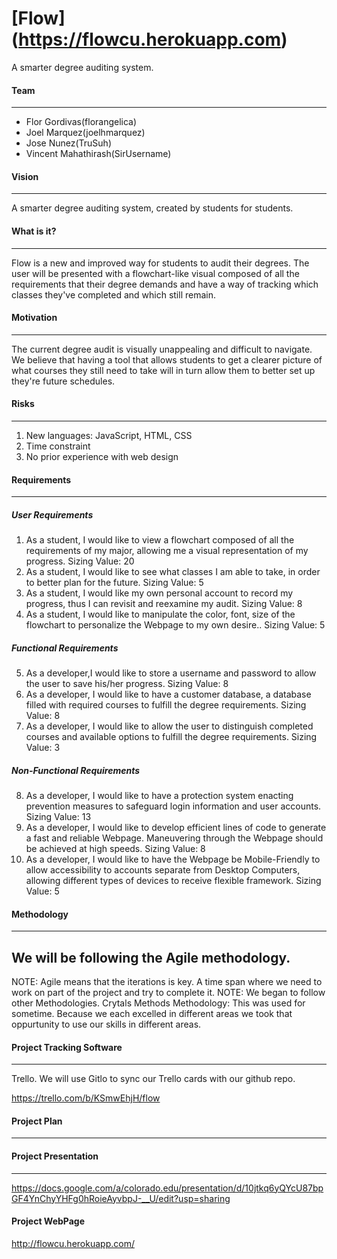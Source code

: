 [Flow] (https://flowcu.herokuapp.com)
======
A smarter degree auditing system.


#### Team
---
- Flor Gordivas(florangelica)
- Joel Marquez(joelhmarquez)
- Jose Nunez(TruSuh)
- Vincent Mahathirash(SirUsername)

#### Vision
---
A smarter degree auditing system, created by students for students.

#### What is it?
---
Flow is a new and improved way for students to audit their degrees. The user will be presented with a flowchart-like visual composed of all the requirements that their degree demands and have a way of tracking which classes they've completed and which still remain. 

#### Motivation
---
The current degree audit is visually unappealing and difficult to navigate. We believe that having a tool that allows students to get a clearer picture of what courses they still need to take will in turn allow them to better set up they're future schedules.

#### Risks
---
1. New languages: JavaScript, HTML, CSS
2. Time constraint
3. No prior experience with web design

#### Requirements
---
##### User Requirements
1. As a student, I would like to view a flowchart composed of all the requirements of  my major, allowing me a visual representation of my progress. Sizing Value: 20
2. As a student, I would like to see what classes I am able to take, in order to better plan for the future. Sizing Value: 5
3. As a student, I would like my own personal account to record my progress, thus I can revisit and reexamine my audit. Sizing Value: 8
4. As a student, I would like to manipulate the color, font, size of the flowchart to personalize the Webpage to my own desire.. Sizing Value: 5

##### Functional Requirements
5. As a developer,I would like to store a username and password to allow the user to save his/her progress.  Sizing Value: 8
6. As a developer, I would like to have a customer database, a database filled with required courses to fulfill the degree requirements. Sizing Value: 8
7. As a developer, I would like to allow the user to distinguish completed courses and available options to fulfill the degree requirements. Sizing Value: 3

##### Non-Functional Requirements
8. As a developer, I would like to have a protection system enacting prevention measures to safeguard login information and user accounts. Sizing Value: 13
9. As a developer, I would like to develop efficient lines of code to generate a fast and reliable Webpage. Maneuvering through the Webpage should be achieved at high speeds. Sizing Value: 8
10. As a developer, I would like to have the Webpage be Mobile-Friendly to allow accessibility to accounts separate from Desktop Computers, allowing different types of devices to receive flexible framework. Sizing Value: 5

#### Methodology
---
We will be following the Agile methodology.
---
  NOTE: Agile means that the iterations is key. A time span where we need to work on part of the project and try to complete it. 
    NOTE: We began to follow other Methodologies.
      Crytals Methods Methodology: This was used for sometime. Because we each excelled in different areas we took that oppurtunity to use our skills in different areas. 
#### Project Tracking Software
---
Trello.
We will use Gitlo to sync our Trello cards with our github repo.

https://trello.com/b/KSmwEhjH/flow

#### Project Plan
---
#### Project Presentation 
---
https://docs.google.com/a/colorado.edu/presentation/d/10jtkq6yQYcU87bpGF4YnChyYHFg0hRoieAyvbpJ-__U/edit?usp=sharing
#### Project WebPage
http://flowcu.herokuapp.com/
